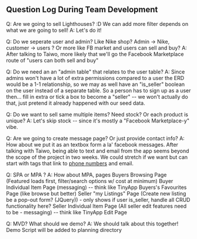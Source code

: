 ## Question Log During Team Development
Q: Are we going to sell Lighthouses? :D We can add more filter depends on what we are going to sell!
A: Let's do it!

Q: Do we seperate user and admin? Like Nike shop? Admin -> Nike, customer -> users ? Or more like FB market and users can sell and buy? 
A: After talking to Taiwo, more likely that we'll go the Facebook Marketplace route of "users can both sell and buy"

Q: Do we need an an "admin table" that relates to the user table? 
A: Since admins won't have a lot of extra permissions compared to a user the ERD would be a 1-1 relationship, so we may as well have an "is_seller" boolean on the user instead of a separate table. So a person has to sign up as a user then... fill in extra or tick a box to become a "seller" -- we won't actually do that, just pretend it already happened with our seed data.

Q: Do we want to sell same multiple items? Need stock? Or each product is unique? 
A: Let's skip stock -- since it's mostly a "Facebook Marketplace-y" vibe.

Q: Are we going to create message page? Or just provide contact info? 
A: How about we put it as an textbox form a la' facebook messages. After talking with Taiwo, being able to text and email from the app seems beyond the scope of the project in two weeks. We could stretch if we want but can start with <a> tags that link to [phone numbers](https://blog.hubspot.com/website/html-telephone-link) and email.

Q: SPA or MPA ? 
A: How about MPA, pages
    Buyers Browsing Page (Featured loads first, filter/search options w/ cost at minimum)
    Buyer Individual Item Page (messaging) -- think like TinyApp
    Buyers's Favourites Page (like browse but better)
    Seller "my Listings" Page (Create new listing be a pop-out form? (JQuery)) - only shows if user is_seller, handle all CRUD functionality here?
    Seller Individual Item Page (All seller edit features need to be - messaging) -- think like TinyApp Edit Page

Q: MVD? What should we demo? 
A: We should talk about this together! Demo Script will be added to planning directory
